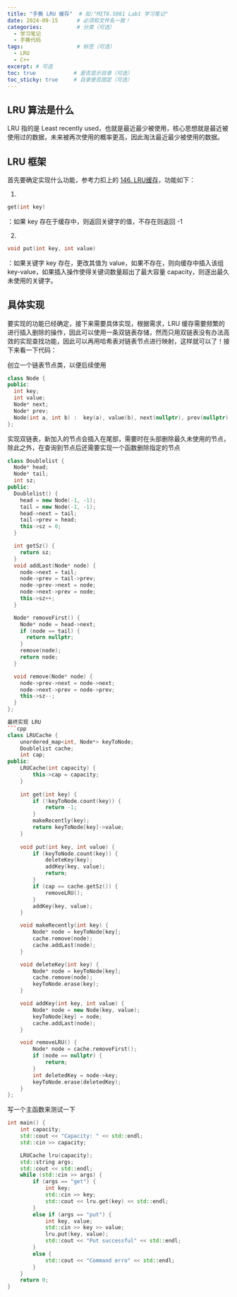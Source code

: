 ```yaml
---
title: "手撕 LRU 缓存"  # 如:"MIT6.S081 Lab1 学习笔记"
date: 2024-09-15      # 必须和文件名一致！
categories:           # 分类（可选）
  - 学习笔记
  - 手撕代码
tags:                 # 标签（可选）
  - LRU
  - C++
excerpt: # 可选
toc: true            # 是否显示目录（可选）
toc_sticky: true     # 目录是否固定（可选）
---
```


## LRU 算法是什么
LRU 指的是 Least recently used，也就是最近最少被使用，核心思想就是最近被使用过的数据，未来被再次使用的概率更高，因此淘汰最近最少被使用的数据。

## LRU 框架
首先要确定实现什么功能，参考力扣上的 [146. LRU缓存](https://leetcode.cn/problems/lru-cache/description/)，功能如下：

1. 
```cpp
get(int key)
```
：如果 key 存在于缓存中，则返回关键字的值，不存在则返回 -1

2. 
```cpp
void put(int key, int value)
```
：如果关键字 key 存在，更改其值为 value，如果不存在，则向缓存中插入该组 key-value，如果插入操作使得关键词数量超出了最大容量 capacity，则逐出最久未使用的关键字。

## 具体实现
要实现的功能已经确定，接下来需要具体实现，根据需求，LRU 缓存需要频繁的进行插入删除的操作，因此可以使用一条双链表存储，然而只用双链表没有办法高效的实现查找功能，因此可以再用哈希表对链表节点进行映射，这样就可以了！接下来看一下代码：

创立一个链表节点类，以便后续使用
```cpp
class Node {
public:
  int key;
  int value;
  Node* next;
  Node* prev;
  Node(int a, int b) :  key(a), value(b), next(nullptr), prev(nullptr) {}
};
```

实现双链表，新加入的节点会插入在尾部，需要时在头部删除最久未使用的节点，除此之外，在查询到节点后还需要实现一个函数删除指定的节点
```cpp
class Doublelist {
  Node* head;
  Node* tail;
  int sz;
public:
  Doublelist() {
    head = new Node(-1, -1);
    tail = new Node(-1, -1);
    head->next = tail;
    tail->prev = head;
    this->sz = 0;
  }

  int getSz() {
    return sz;
  }
  void addLast(Node* node) {
    node->next = tail;
    node->prev = tail->prev;
    node->prev->next = node;
    node->next->prev = node;
    this->sz++;
  }

  Node* removeFirst() {
    Node* node = head->next;
    if (node == tail) {
      return nullptr;
    }
    remove(node);
    return node;
  }

  void remove(Node* node) {
    node->prev->next = node->next;
    node->next->prev = node->prev;
    this->sz--;
  }
};

最终实现 LRU
```cpp
class LRUCache {
    unordered_map<int, Node*> keyToNode;
    Doublelist cache;
    int cap;
public:
    LRUCache(int capacity) {
        this->cap = capacity;
    }
    
    int get(int key) {
        if (!keyToNode.count(key)) {
            return -1;
        }
        makeRecently(key);
        return keyToNode[key]->value;
    }
    
    void put(int key, int value) {
        if (keyToNode.count(key)) {
            deleteKey(key);
            addKey(key, value);
            return;
        }
        if (cap == cache.getSz()) {
            removeLRU();
        }
        addKey(key, value);
    }

    void makeRecently(int key) {
        Node* node = keyToNode[key];
        cache.remove(node);
        cache.addLast(node);
    }

    void deleteKey(int key) {
        Node* node = keyToNode[key];
        cache.remove(node);
        keyToNode.erase(key);
    }

    void addKey(int key, int value) {
        Node* node = new Node(key, value);
        keyToNode[key] = node;
        cache.addLast(node);
    }

    void removeLRU() {
        Node* node = cache.removeFirst();
        if (node == nullptr) {
            return;
        }
        int deletedKey = node->key;
        keyToNode.erase(deletedKey);
    }
};
```

写一个主函数来测试一下
```cpp
int main() {
	int capacity;
	std::cout << "Capacity: " << std::endl;
	std::cin >> capacity;

	LRUCache lru(capacity);
	std::string args;
	std::cout << std::endl;
	while (std::cin >> args) {
		if (args == "get") {
			int key;
			std::cin >> key;
			std::cout << lru.get(key) << std::endl;
		}
		else if (args == "put") {
			int key, value;
			std::cin >> key >> value;
			lru.put(key, value);
			std::cout << "Put successful" << std::endl;
		}
		else {
			std::cout << "Command erro" << std::endl;
		}
	}
	return 0;
}
```
